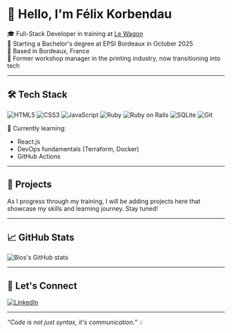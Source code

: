 # 👋 Hello, I'm Félix Korbendau

🎓 Full-Stack Developer in training at [Le Wagon](https://www.lewagon.com)  
🎯 Starting a Bachelor's degree at EPSI Bordeaux in October 2025  
📍 Based in Bordeaux, France  
💼 Former workshop manager in the printing industry, now transitioning into tech

---

## 🛠️ Tech Stack

![HTML5](https://img.shields.io/badge/HTML5-E34F26?style=flat&logo=html5&logoColor=white)
![CSS3](https://img.shields.io/badge/CSS3-1572B6?style=flat&logo=css3&logoColor=white)
![JavaScript](https://img.shields.io/badge/JavaScript-F7DF1E?style=flat&logo=javascript&logoColor=black)
![Ruby](https://img.shields.io/badge/Ruby-CC342D?style=flat&logo=ruby&logoColor=white)
![Ruby on Rails](https://img.shields.io/badge/Ruby_on_Rails-CC0000?style=flat&logo=rubyonrails&logoColor=white)
![SQLite](https://img.shields.io/badge/SQLite-003B57?style=flat&logo=sqlite&logoColor=white)
![Git](https://img.shields.io/badge/Git-F05032?style=flat&logo=git&logoColor=white)

🧠 Currently learning:
- React.js
- DevOps fundamentals (Terraform, Docker)
- GitHub Actions

---

## 📂 Projects

As I progress through my training, I will be adding projects here that showcase my skills and learning journey. Stay tuned!

---

## 📈 GitHub Stats

![Bios's GitHub stats](https://github-readme-stats.vercel.app/api?username=Bios-afk&show_icons=true&theme=tokyonight)

---

## 🤝 Let's Connect

[![LinkedIn](https://img.shields.io/badge/LinkedIn-0077B5?style=flat&logo=linkedin&logoColor=white)](https://www.linkedin.com/in/tonprofil)

---

*“Code is not just syntax, it's communication.”* 💡
